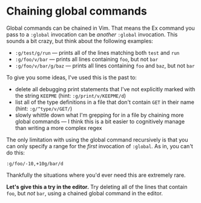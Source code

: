 # Chaining global commands

Global commands can be chained in Vim. That means the Ex command you pass to a `:global` invocation can be _another_ `:global` invocation. This sounds a bit crazy, but think about the following examples:

- `:g/test/g/run` — prints all of the lines matching both `test` and `run`
- `:g/foo/v/bar` — prints all lines containing `foo`, but not `bar`
- `:g/foo/v/bar/g/baz` — prints all lines containing `foo` and `baz`, but not `bar`

To give you some ideas, I've used this is the past to:

- delete all debugging print statements that I've not explicitly marked with the string `KEEPME` (hint: `:g/print/v/KEEPME/d`)
- list all of the type definitions in a file that don't contain `GET` in their name (hint: `:g/^type/v/GET/`)
- slowly whittle down what I'm grepping for in a file by chaining more global commands — I think this is a bit easier to cognitively manage than writing a more complex regex

The only limitation with using the global command recursively is that you can only specify a range for the _first_ invocation of `:global`. As in, you can't do this:

```
:g/foo/-10,+10g/bar/d
```

Thankfully the situations where you'd ever need this are extremely rare.

**Let's give this a try in the editor.** Try deleting all of the lines that contain `foo`, but _not_ `bar`, using a chained global command in the editor.
